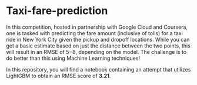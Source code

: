 # Taxi-fare-prediction
In this competition, hosted in partnership with Google Cloud and Coursera, one is tasked with predicting the fare amount (inclusive of tolls) for a taxi ride in New York City given the pickup and dropoff locations. While you can get a basic estimate based on just the distance between the two points, this will result in an RMSE of $5-$8, depending on the model. The challenge is to do better than this using Machine Learning techniques!

In this repository, you will find a notebook containing an attempt that utilizes LightGBM to obtain an RMSE score of **3.21**.
